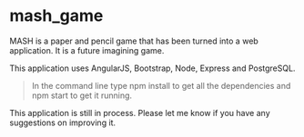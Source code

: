 # mash_game

MASH is a paper and pencil game that has been turned into a web application.
It is a future imagining game. 

This application uses AngularJS, Bootstrap, Node, Express and PostgreSQL.

>In the command line type npm install to get all the dependencies and npm start to get it running. 

This application is still in process. Please let me know if you have any suggestions on improving it. 
